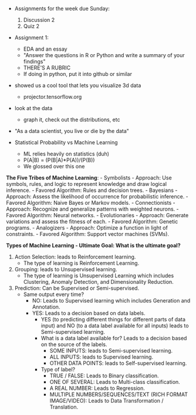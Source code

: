 - Assignments for the week due Sunday:
    1. Discussion 2
    2. Quiz 2

- Assignment 1:
    - EDA and an essay
    - "Answer the questions in R or Python and write a summary of your findings"
    - THERE'S A RUBRIC
    - If doing in python, put it into github or similar

- showed us a cool tool that lets you visualize 3d data
    - projector.tensorflow.org

- look at the data
    - graph it, check out the distributions, etc

- "As a data scientist, you live or die by the data"

- Statistical Probability vs Machine Learning
    - ML relies heavily on statistics (duh)
    - P(A|B) = (P(B|A)*P(A))/(P(B))
    - We glossed over this one

**The Five Tribes of Machine Learning**:
    - Symbolists
        - Approach: Use symbols, rules, and logic to represent knowledge and draw logical inference.
        - Favored Algorithm: Rules and decision trees.
    - Bayesians
        - Approach: Assess the likelihood of occurrence for probabilistic inference.
        - Favored Algorithm: Naive Bayes or Markov models.
    - Connectionists
        - Approach: Recognize and generalize patterns with weighted neurons.
        - Favored Algorithm: Neural networks.
    - Evolutionaries
        - Approach: Generate variations and assess the fitness of each.
        - Favored Algorithm: Genetic programs.
    - Analogizers
        - Approach: Optimize a function in light of constraints.
        - Favored Algorithm: Support vector machines (SVMs).

**Types of Machine Learning  - Ultimate Goal: What is the ultimate goal?**
1.  Action Selection: leads to Reinforcement learning.
    - The type of learning is Reinforcement Learning.
2.  Grouping: leads to Unsupervised learning.
    - The type of learning is Unsupervised Learning which includes Clustering, Anomaly Detection, and Dimensionality Reduction.
3.  Prediction: Can be Supervised or Semi-supervised.
    - Same output every time?
        - NO: Leads to Supervised learning which includes Generation and Annotation.
        - YES: Leads to a decision based on data labels.
            - YES (to predicting different things for different parts of data input) and NO (to a data label available for all inputs) leads to Semi-supervised learning.
            - What is a data label available for? Leads to a decision based on the source of the labels.
                - SOME INPUTS: leads to Semi-supervised learning.
                - ALL INPUTS: leads to Supervised learning.
                - OTHER DATA POINTS: leads to Self-supervised learning.
            - Type of label?
                - TRUE / FALSE: Leads to Binary classification.
                - ONE OF SEVERAL: Leads to Multi-class classification.
                - A REAL NUMBER: Leads to Regression.
                - MULTIPLE NUMBERS/SEQUENCES/TEXT (RICH FORMAT IMAGE/VIDEO): Leads to Data Transformation / Translation.
